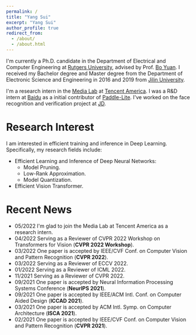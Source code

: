 ```yaml
---
permalink: /
title: "Yang Sui"
excerpt: "Yang Sui"
author_profile: true
redirect_from: 
  - /about/
  - /about.html
---
```


I'm currently a Ph.D. candidate in the Department of Electrical and Computer Engineering at [Rutgers University](https://newbrunswick.rutgers.edu/), advised by Prof. [Bo Yuan](https://sites.google.com/site/boyuaneecs/). I received my Bachelor degree and Master degree from the Department of Electronic Science and Engineering in 2016 and 2019 from [Jilin University](https://global.jlu.edu.cn/).

I'm a research intern in the [Media Lab](https://multimedia.tencent.com/) at [Tencent America](https://www.tencent.com/en-us/about.html). I was a R&D intern at [Baidu](https://en.wikipedia.org/wiki/Baidu) as a initial contributor of [Paddle-Lite](https://github.com/PaddlePaddle/Paddle-Lite). I've worked on the face recognition and verification project at [JD](https://en.wikipedia.org/wiki/JD.com). 

Research Interest
======
I am interested in efficient training and inference in Deep Learning. Specifically, my research fields include:
- Efficient Learning and Inference of Deep Neural Networks:
  - Model Pruning.
  - Low-Rank Approximation.
  - Model Quantization.
- Efficient Vision Transformer.

Recent News
======
- 05/2022 I'm glad to join the Media Lab at Tencent America as a research intern.
- 04/2022 Serving as a Reviewer of CVPR 2022 Workshop on Transformers for Vision (**CVPR 2022 Workshop**).
- 03/2022 One paper is accepted by IEEE/CVF Conf. on Computer Vision and Pattern Recognition (**CVPR 2022**). 
- 03/2022 Serving as a Reviewer of ECCV 2022.
- 01/2022 Serving as a Reviewer of ICML 2022.
- 11/2021 Serving as a Reviewer of CVPR 2022.
- 09/2021 One paper is accepted by Neural Information Processing Systems Conference (**NeurIPS 2021**).
- 09/2021 One paper is accepted by IEEE/ACM Intl. Conf. on Computer Aided Design (**ICCAD 2021**).
- 03/2021 One paper is accepted by ACM Intl. Symp. on Computer Architecture (**ISCA 2021**).
- 02/2021 One paper is accepted by IEEE/CVF Conf. on Computer Vision and Pattern Recognition (**CVPR 2021**). 
